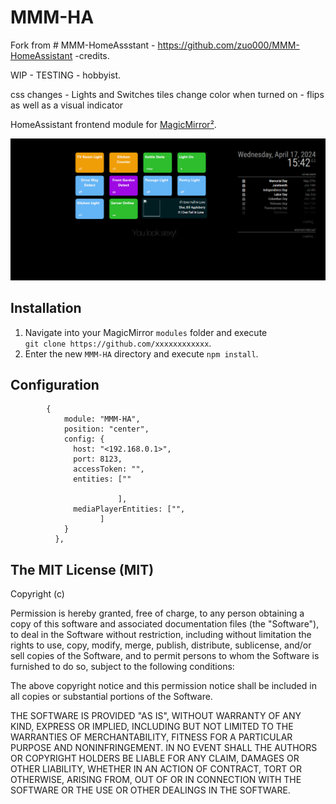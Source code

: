 # MMM-HA
Fork from # MMM-HomeAssstant  - https://github.com/zuo000/MMM-HomeAssistant  -credits. 

WIP - TESTING - hobbyist.

css changes  - Lights and Switches tiles change color when turned on - flips as well as a visual indicator  

HomeAssistant frontend module for [MagicMirror²](https://github.com/MichMich/MagicMirror).

![ScreenShot](screenshot.png?raw=true "ScreenShot")

## Installation

1. Navigate into your MagicMirror `modules` folder and execute<br>
`git clone https://github.com/xxxxxxxxxxxx`.
2. Enter the new `MMM-HA` directory and execute `npm install`.

## Configuration

```
		{
			module: "MMM-HA",
			position: "center",
			config: {
			  host: "<192.168.0.1>",
			  port: 8123,
			  accessToken: "",
			  entities: [""

						],
			  mediaPlayerEntities: ["",			  			
					]
			}   
		  },
```
## The MIT License (MIT)

Copyright (c) 

Permission is hereby granted, free of charge, to any person obtaining a copy
of this software and associated documentation files (the "Software"), to deal
in the Software without restriction, including without limitation the rights
to use, copy, modify, merge, publish, distribute, sublicense, and/or sell
copies of the Software, and to permit persons to whom the Software is
furnished to do so, subject to the following conditions:

The above copyright notice and this permission notice shall be included in all
copies or substantial portions of the Software.

THE SOFTWARE IS PROVIDED "AS IS", WITHOUT WARRANTY OF ANY KIND, EXPRESS OR
IMPLIED, INCLUDING BUT NOT LIMITED TO THE WARRANTIES OF MERCHANTABILITY,
FITNESS FOR A PARTICULAR PURPOSE AND NONINFRINGEMENT. IN NO EVENT SHALL THE
AUTHORS OR COPYRIGHT HOLDERS BE LIABLE FOR ANY CLAIM, DAMAGES OR OTHER
LIABILITY, WHETHER IN AN ACTION OF CONTRACT, TORT OR OTHERWISE, ARISING FROM,
OUT OF OR IN CONNECTION WITH THE SOFTWARE OR THE USE OR OTHER DEALINGS IN THE
SOFTWARE.
